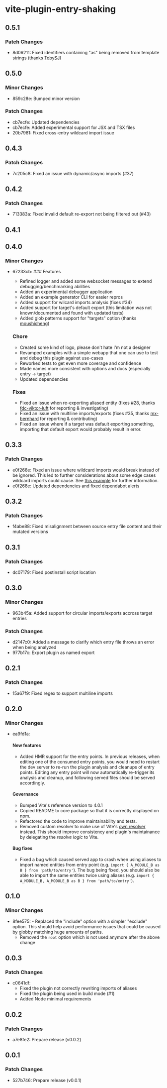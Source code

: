 # vite-plugin-entry-shaking

## 0.5.1

### Patch Changes

- 8d06211: Fixed identifiers containing "as" being removed from template strings (thanks [TobySJ](https://github.com/Shunjun))

## 0.5.0

### Minor Changes

- 859c28e: Bumped minor version

### Patch Changes

- cb7ecfe: Updated dependencies
- cb7ecfe: Added experimental support for JSX and TSX files
- 20b7981: Fixed cross-entry wildcard import issue

## 0.4.3

### Patch Changes

- 7c205c8: Fixed an issue with dynamic/async imports (#37)

## 0.4.2

### Patch Changes

- 713383a: Fixed invalid default re-export not being filtered out (#43)

## 0.4.1

## 0.4.0

### Minor Changes

- 67233cb: ### Features

  - Refined logger and added some websocket messages to extend debugging/benchmarking abilities
  - Added an experimental debugger application
  - Added an example generator CLI for easier repros
  - Added support for wilcard imports analysis (fixes #34)
  - Added support for target's default export (this limitation was not known/documented and found with
    updated tests)
  - Added glob patterns support for "targets" option (thanks
    [moushicheng](https://github.com/moushicheng))

  ### Chore

  - Created some kind of logo, please don't hate I'm not a designer
  - Revamped examples with a simple webapp that one can use to test and debug this plugin against
    use-cases
  - Reworked tests to get even more coverage and confidence
  - Made names more consistent with options and docs (especially entry -> target)
  - Updated dependencies

  ### Fixes

  - Fixed an issue when re-exporting aliased entity (fixes #28, thanks
    [fdc-viktor-luft](https://github.com/fdc-viktor-luft) for reporting & investigating)
  - Fixed an issue with multiline imports/exports (fixes #35, thanks
    [mx-bernhard](https://github.com/mx-bernhard) for reporting & contributing)
  - Fixed an issue where if a target was default exporting something, importing that default export
    would probably result in error.

## 0.3.3

### Patch Changes

- e0f268e: Fixed an issue where wildcard imports would break instead of be ignored. This led to
  further considerations about some edge cases wildcard imports could cause. See
  [this example](./examples/issue-29/src/main.ts) for further information.
- e0f268e: Updated dependencies and fixed dependabot alerts

## 0.3.2

### Patch Changes

- f4abe88: Fixed misalignment between source entry file content and their mutated versions

## 0.3.1

### Patch Changes

- dc07179: Fixed postinstall script location

## 0.3.0

### Minor Changes

- 963b45a: Added support for circular imports/exports accross target entries

### Patch Changes

- d2147c0: Added a message to clarify which entry file throws an error when being analyzed
- 977b17c: Export plugin as named export

## 0.2.1

### Patch Changes

- 15a67f9: Fixed regex to support multiline imports

## 0.2.0

### Minor Changes

- ea9fd1a:

  #### New features

  - Added HMR support for the entry points. In previous releases, when editing one of the consumed
    entry points, you would need to restart the dev server to re-run the plugin analysis and
    cleanups of entry points. Editing any entry point will now automatically re-trigger its analysis
    and cleanup, and following served files should be served accordingly.

  #### Governance

  - Bumped Vite's reference version to 4.0.1
  - Copied README to core package so that it is correctly displayed on npm.
  - Refactored the code to improve maintainability and tests.
  - Removed custom resolver to make use of Vite's
    [own resolver](https://github.com/vitejs/vite/blob/main/packages/vite/src/node/config.ts#L544)
    instead. This should improve consistency and plugin's maintainance by delegating the _resolve
    logic_ to Vite.

  #### Bug fixes

  - Fixed a bug which caused served app to crash when using aliases to import named entities from
    entry point (e.g. `import { A_MODULE_B as B } from 'path/to/entry'`). The bug being fixed, you
    should also be able to import the same entities twice using aliases (e.g.
    `import { A_MODULE_B, A_MODULE_B as B } from 'path/to/entry'`).

## 0.1.0

### Minor Changes

- 8fee575: - Replaced the "include" option with a simpler "exclude" option. This should help avoid
  performance issues that could be caused by globby matching huge amounts of paths.
  - Removed the `root` option which is not used anymore after the above change

## 0.0.3

### Patch Changes

- c0641df:
  - Fixed the plugin not correctly rewriting imports of aliases
  - Fixed the plugin being used in build mode (#1)
  - Added Node minimal requirements

## 0.0.2

### Patch Changes

- a7e8fe2: Prepare release (v0.0.2)

## 0.0.1

### Patch Changes

- 527b746: Prepare release (v0.0.1)
